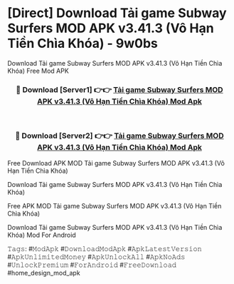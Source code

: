 # [Direct] Download Tải game Subway Surfers MOD APK v3.41.3 (Vô Hạn Tiền Chìa Khóa) - 9w0bs
Download Tải game Subway Surfers MOD APK v3.41.3 (Vô Hạn Tiền Chìa Khóa) Free Mod APK

<div align="center">
<h3>🔴 Download [Server1] 👉👉 <a href="https://apk-comot.site?title=Tải_game_Subway_Surfers_MOD_APK_v3.41.3_(Vô_Hạn_Tiền_Chìa_Khóa)">Tải game Subway Surfers MOD APK v3.41.3 (Vô Hạn Tiền Chìa Khóa) Mod Apk</a></h3><br>

<h3>🔴 Download [Server2] 👉👉 <a href="https://apk-comot.site?title=Tải_game_Subway_Surfers_MOD_APK_v3.41.3_(Vô_Hạn_Tiền_Chìa_Khóa)">Tải game Subway Surfers MOD APK v3.41.3 (Vô Hạn Tiền Chìa Khóa) Mod Apk</a></h3>
</div>


Free Download APK MOD Tải game Subway Surfers MOD APK v3.41.3 (Vô Hạn Tiền Chìa Khóa)

Download Tải game Subway Surfers MOD APK v3.41.3 (Vô Hạn Tiền Chìa Khóa) 

Free APK MOD Tải game Subway Surfers MOD APK v3.41.3 (Vô Hạn Tiền Chìa Khóa) 

Download Tải game Subway Surfers MOD APK v3.41.3 (Vô Hạn Tiền Chìa Khóa) Mod For Android

𝚃𝚊𝚐𝚜: #𝙼𝚘𝚍𝙰𝚙𝚔 #𝙳𝚘𝚠𝚗𝚕𝚘𝚊𝚍𝙼𝚘𝚍𝙰𝚙𝚔 #𝙰𝚙𝚔𝙻𝚊𝚝𝚎𝚜𝚝𝚅𝚎𝚛𝚜𝚒𝚘𝚗 #𝙰𝚙𝚔𝚄𝚗𝚕𝚒𝚖𝚒𝚝𝚎𝚍𝙼𝚘𝚗𝚎𝚢 #𝙰𝚙𝚔𝚄𝚗𝚕𝚘𝚌𝚔𝙰𝚕𝚕 #𝙰𝚙𝚔𝙽𝚘𝙰𝚍𝚜 #𝚄𝚗𝚕𝚘𝚌𝚔𝙿𝚛𝚎𝚖𝚒𝚞𝚖 #𝙵𝚘𝚛𝙰𝚗𝚍𝚛𝚘𝚒𝚍 #𝙵𝚛𝚎𝚎𝙳𝚘𝚠𝚗𝚕𝚘𝚊𝚍 #home_design_mod_apk